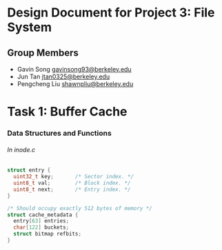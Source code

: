 Design Document for Project 3: File System
==========================================

## Group Members

* Gavin Song <gavinsong93@berkeley.edu>
* Jun Tan <jtan0325@berkeley.edu>
* Pengcheng Liu <shawnpliu@berkeley.edu>


# Task 1: Buffer Cache

### Data Structures and Functions

###### In inode.c

```C
struct entry {
  uint32_t key;       /* Sector index. */
  uint8_t val;        /* Block index. */
  uint8_t next;       /* Entry index. */
}

/* Should occupy exactly 512 bytes of memory */
struct cache_metadata {
  entry[63] entries;
  char[122] buckets;
  struct bitmap refbits;
}
```
